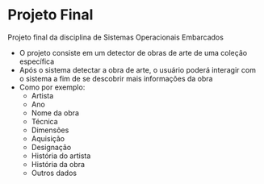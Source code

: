# Projeto Final
Projeto final da disciplina de Sistemas Operacionais Embarcados

- O projeto consiste em um detector de obras de arte de uma coleção específica
- Após o sistema detectar a obra de arte, o usuário poderá interagir com o sistema a fim de se descobrir mais informações da obra
- Como por exemplo: 
  - Artista
  - Ano
  - Nome da obra
  - Técnica
  - Dimensões
  - Aquisição
  - Designação
  - História do artista
  - História da obra
  - Outros dados
  
